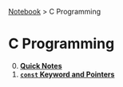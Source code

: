 <a href="../">Notebook</a> > C Programming

# C Programming



0. **<a href="./quick-notes">Quick Notes</a>**
0. **<a href="./const-keyword-and-pointers">`const` Keyword and Pointers</a>**

